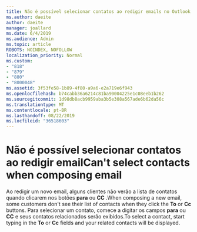 ```yaml
---
title: Não é possível selecionar contatos ao redigir emails no Outlook.com
ms.author: daeite
author: daeite
manager: joallard
ms.date: 6/4/2019
ms.audience: Admin
ms.topic: article
ROBOTS: NOINDEX, NOFOLLOW
localization_priority: Normal
ms.custom:
- "818"
- "879"
- "880"
- "8000048"
ms.assetid: 3f53fe58-1b89-4f80-a9a6-e2a719e6f943
ms.openlocfilehash: b74cabb36a6214c81ba90004225e1c08eeb1b262
ms.sourcegitcommit: 1d98db8acb9959aba3b5e308a567ade6b62da56c
ms.translationtype: MT
ms.contentlocale: pt-BR
ms.lasthandoff: 08/22/2019
ms.locfileid: "36518603"
---
```

# <a name="cant-select-contacts-when-composing-email"></a><span data-ttu-id="65d10-102">Não é possível selecionar contatos ao redigir email</span><span class="sxs-lookup"><span data-stu-id="65d10-102">Can't select contacts when composing email</span></span>

<span data-ttu-id="65d10-103">Ao redigir um novo email, alguns clientes não verão a lista de contatos quando clicarem nos botões **para** ou **CC** .</span><span class="sxs-lookup"><span data-stu-id="65d10-103">When composing a new email, some customers don't see their list of contacts when they click the **To** or **Cc** buttons.</span></span> <span data-ttu-id="65d10-104">Para selecionar um contato, comece a digitar os campos **para** ou **CC** e seus contatos relacionados serão exibidos.</span><span class="sxs-lookup"><span data-stu-id="65d10-104">To select a contact, start typing in the **To** or **Cc** fields and your related contacts will be displayed.</span></span>
